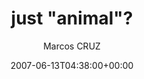 ---
title: 'just "animal"?'
posts: 8
hash: 't795'
author: 'Marcos CRUZ'
date: 2007-06-13T04:38:00+00:00
sources:
  - http://forums.tokipona.org/viewtopic.php%3Ft=795.html
---
